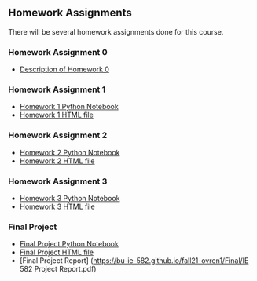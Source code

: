 ## Homework Assignments

There will be several homework assignments done for this course.

### Homework Assignment 0
* [Description of Homework 0](HW0test/IE582_Fall21_Homework_0.pdf)


### Homework Assignment 1
* [Homework 1 Python Notebook](https://github.com/BU-IE-582/fall21-ovren1/blob/main/HW1/HW1.ipynb)
* [Homework 1 HTML file](https://bu-ie-582.github.io/fall21-ovren1/HW1/HW1.html)


### Homework Assignment 2
* [Homework 2 Python Notebook](https://github.com/BU-IE-582/fall21-ovren1/blob/main/HW2/IE-582-HW2.ipynb)
* [Homework 2 HTML file](https://bu-ie-582.github.io/fall21-ovren1/HW2/IE-582-HW2.html)

### Homework Assignment 3
* [Homework 3 Python Notebook](https://github.com/BU-IE-582/fall21-ovren1/blob/main/HW3/IE582-HW3.ipynb)
* [Homework 3 HTML file](https://bu-ie-582.github.io/fall21-ovren1/HW3/IE582-HW3.html)


### Final Project
* [Final Project Python Notebook](https://github.com/BU-IE-582/fall21-ovren1/blob/main/Final/project_worksheet.ipynb)
* [Final Project HTML file](https://bu-ie-582.github.io/fall21-ovren1/Final/project_worksheet.html)
* [Final Project Report] (https://bu-ie-582.github.io/fall21-ovren1/Final/IE 582 Project Report.pdf)
